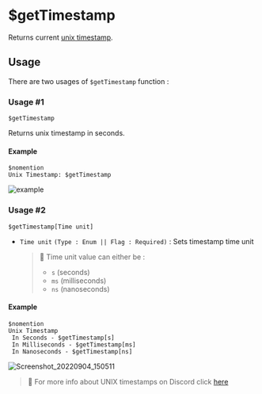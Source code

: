 # $getTimestamp
Returns current [unix timestamp](https://www.unixtimestamp.com/).

## Usage
There are two usages of `$getTimestamp` function :

### Usage #1
```
$getTimestamp
```
Returns unix timestamp in seconds.

#### Example
```
$nomention
Unix Timestamp: $getTimestamp
```

![example](https://user-images.githubusercontent.com/69215413/125980242-02e20d79-3cb6-45c0-b9d8-07da4844eb89.png)

### Usage #2
```
$getTimestamp[Time unit]
```
- `Time unit` `(Type : Enum || Flag : Required)` : Sets timestamp time unit

    > 📝 Time unit value can either be :
    > - `s` (seconds)
    > - `ms` (milliseconds)
    > - `ns` (nanoseconds)

#### Example
```
$nomention
Unix Timestamp
 In Seconds - $getTimestamp[s]
 In Milliseconds - $getTimestamp[ms]
 In Nanoseconds - $getTimestamp[ns]
 ```
 ![Screenshot_20220904_150511](https://user-images.githubusercontent.com/95774950/188307175-48845a0d-6229-46f3-80eb-f1f9d3fde974.png)
 
 > 📄 For more info about UNIX timestamps on Discord click [here](../resources/discordTimestamps.md)
